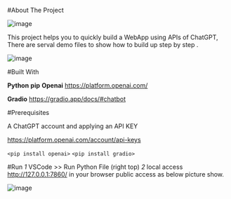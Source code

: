 #About The Project

![image](https://user-images.githubusercontent.com/12178686/231932692-40fcedf4-343c-4c96-9f1f-eb39fef749df.png)


This project helps you to quickly build a WebApp using APIs of ChatGPT, There are serval demo files to show how to build up step by step .  

![image](https://user-images.githubusercontent.com/12178686/231933050-36a50129-5a1e-4d0f-a844-4bd46897f68e.png)


#Built With

**Python**
**pip**
**Openai**
https://platform.openai.com/

**Gradio**
https://gradio.app/docs/#chatbot


#Prerequisites

A ChatGPT account and applying an API KEY

https://platform.openai.com/account/api-keys


`<pip install openai>`
`<pip install gradio>`


#Run
*1* VSCode >> Run Python File (right top)
*2* local access http://127.0.0.1:7860/ in your browser 
    public access as below picture show. 

![image](https://user-images.githubusercontent.com/12178686/231936265-7c02c9d3-fc30-4960-8ca9-e97c1ce14188.png)




